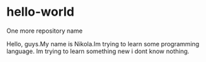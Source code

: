 # hello-world
One more repository name

Hello, guys.My name is Nikola.Im trying to learn some programming language.
Im trying to learn something new i dont know nothing.
